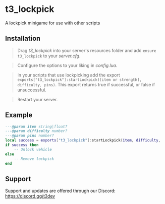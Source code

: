 # t3_lockpick

A lockpick minigame for use with other scripts

## Installation

> Drag *t3_lockpick* into your server's resources folder and add `ensure t3_lockpick` to your *server.cfg*.

> Configure the options to your liking in *config.lua*.

> In your scripts that use lockpicking add the export `exports["t3_lockpick"]:startLockpick([item or strength], difficulty, pins)`. This export returns true if successful, or false if unsuccessful.

> Restart your server.

## Example

```lua
---@param item string|float?
---@param difficulty number?
---@param pins number?
local success = exports["t3_lockpick"]:startLockpick(item, difficulty, pins, attempts)
if success then
    -- Unlock vehicle
else
    -- Remove lockpick
end
```

## Support

Support and updates are offered through our Discord: https://discord.gg/t3dev
